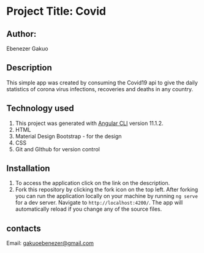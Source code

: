 # Project Title:  Covid

## Author:
Ebenezer Gakuo

## Description
This simple app was created by consuming the Covid19 api to give the daily statistics  of  corona virus infections, recoveries and deaths in any country.

## Technology used
1. This project was generated with [Angular CLI](https://github.com/angular/angular-cli) version 11.1.2.
2. HTML
3. Material Design Bootstrap - for the design
4. CSS
5. Git and GIthub for version control


## Installation
1. To access the application click on the link on the description.
2.  Fork this repository by clicking the fork icon on the top left. After forking you can run the application locally on your machine by running `ng serve` for a dev server. Navigate to `http://localhost:4200/`. The app will automatically reload if you change any of the source files.

## contacts
Email: gakuoebenezer@gmail.com





